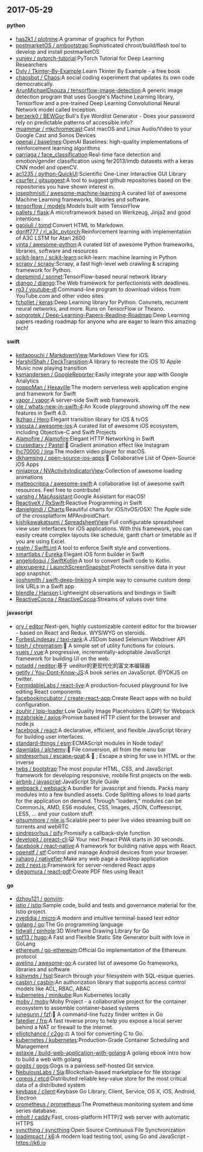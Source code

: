 ## 2017-05-29

#### python
* [has2k1 / plotnine](https://github.com/has2k1/plotnine):A grammar of graphics for Python
* [postmarketOS / pmbootstrap](https://github.com/postmarketOS/pmbootstrap):Sophisticated chroot/build/flash tool to develop and install postmarketOS
* [yunjey / pytorch-tutorial](https://github.com/yunjey/pytorch-tutorial):PyTorch Tutorial for Deep Learning Researchers
* [Dvlv / Tkinter-By-Example](https://github.com/Dvlv/Tkinter-By-Example):Learn Tkinter By Example - a free book
* [chaosbot / Chaos](https://github.com/chaosbot/Chaos):A social coding experiment that updates its own code democratically.
* [ArunMichaelDsouza / tensorflow-image-detection](https://github.com/ArunMichaelDsouza/tensorflow-image-detection):A generic image detection program that uses Google's Machine Learning library, Tensorflow and a pre-trained Deep Learning Convolutional Neural Network model called Inception.
* [berzerk0 / BEWGor](https://github.com/berzerk0/BEWGor):Bull's Eye Wordlist Generator - Does your password rely on predictable patterns of accessible info?
* [muammar / mkchromecast](https://github.com/muammar/mkchromecast):Cast macOS and Linux Audio/Video to your Google Cast and Sonos Devices
* [openai / baselines](https://github.com/openai/baselines):OpenAI Baselines: high-quality implementations of reinforcement learning algorithms
* [oarriaga / face_classification](https://github.com/oarriaga/face_classification):Real-time face detection and emotion/gender classification using fer2013/imdb datasets with a keras CNN model and openCV.
* [ac1235 / python-QuickUI](https://github.com/ac1235/python-QuickUI):Scientific One-Liner Interactive GUI Library
* [csurfer / gitsuggest](https://github.com/csurfer/gitsuggest):A tool to suggest github repositories based on the repositories you have shown interest in.
* [josephmisiti / awesome-machine-learning](https://github.com/josephmisiti/awesome-machine-learning):A curated list of awesome Machine Learning frameworks, libraries and software.
* [tensorflow / models](https://github.com/tensorflow/models):Models built with TensorFlow
* [pallets / flask](https://github.com/pallets/flask):A microframework based on Werkzeug, Jinja2 and good intentions
* [gaojiuli / tomd](https://github.com/gaojiuli/tomd):Convert HTML to Markdown.
* [dgriff777 / rl_a3c_pytorch](https://github.com/dgriff777/rl_a3c_pytorch):Reinforcement learning with implementation of A3C LSTM for Atari 2600
* [vinta / awesome-python](https://github.com/vinta/awesome-python):A curated list of awesome Python frameworks, libraries, software and resources
* [scikit-learn / scikit-learn](https://github.com/scikit-learn/scikit-learn):scikit-learn: machine learning in Python
* [scrapy / scrapy](https://github.com/scrapy/scrapy):Scrapy, a fast high-level web crawling & scraping framework for Python.
* [deepmind / sonnet](https://github.com/deepmind/sonnet):TensorFlow-based neural network library
* [django / django](https://github.com/django/django):The Web framework for perfectionists with deadlines.
* [rg3 / youtube-dl](https://github.com/rg3/youtube-dl):Command-line program to download videos from YouTube.com and other video sites
* [fchollet / keras](https://github.com/fchollet/keras):Deep Learning library for Python. Convnets, recurrent neural networks, and more. Runs on TensorFlow or Theano.
* [songrotek / Deep-Learning-Papers-Reading-Roadmap](https://github.com/songrotek/Deep-Learning-Papers-Reading-Roadmap):Deep Learning papers reading roadmap for anyone who are eager to learn this amazing tech!

#### swift
* [keitaoouchi / MarkdownView](https://github.com/keitaoouchi/MarkdownView):Markdown View for iOS.
* [HarshilShah / DeckTransition](https://github.com/HarshilShah/DeckTransition):A library to recreate the iOS 10 Apple Music now playing transition
* [ksmandersen / GoogleReporter](https://github.com/ksmandersen/GoogleReporter):Easily integrate your app with Google Analytics
* [noppoMan / Hexaville](https://github.com/noppoMan/Hexaville):The modern serverless web application engine and framework for Swift
* [vapor / vapor](https://github.com/vapor/vapor):A server-side Swift web framework.
* [ole / whats-new-in-swift-4](https://github.com/ole/whats-new-in-swift-4):An Xcode playground showing off the new features in Swift 4.0.
* [lkzhao / Hero](https://github.com/lkzhao/Hero):Elegant transition library for iOS & tvOS
* [vsouza / awesome-ios](https://github.com/vsouza/awesome-ios):A curated list of awesome iOS ecosystem, including Objective-C and Swift Projects
* [Alamofire / Alamofire](https://github.com/Alamofire/Alamofire):Elegant HTTP Networking in Swift
* [cruisediary / Pastel](https://github.com/cruisediary/Pastel):🎨 Gradient animation effect like Instagram
* [lhc70000 / iina](https://github.com/lhc70000/iina):The modern video player for macOS.
* [dkhamsing / open-source-ios-apps](https://github.com/dkhamsing/open-source-ios-apps):📱 Collaborative List of Open-Source iOS Apps
* [ninjaprox / NVActivityIndicatorView](https://github.com/ninjaprox/NVActivityIndicatorView):Collection of awesome loading animations
* [matteocrippa / awesome-swift](https://github.com/matteocrippa/awesome-swift):A collaborative list of awesome swift resources. Feel free to contribute!
* [vanshg / MacAssistant](https://github.com/vanshg/MacAssistant):Google Assistant for macOS!
* [ReactiveX / RxSwift](https://github.com/ReactiveX/RxSwift):Reactive Programming in Swift
* [danielgindi / Charts](https://github.com/danielgindi/Charts):Beautiful charts for iOS/tvOS/OSX! The Apple side of the crossplatform MPAndroidChart.
* [kishikawakatsumi / SpreadsheetView](https://github.com/kishikawakatsumi/SpreadsheetView):Full configurable spreadsheet view user interfaces for iOS applications. With this framework, you can easily create complex layouts like schedule, gantt chart or timetable as if you are using Excel.
* [realm / SwiftLint](https://github.com/realm/SwiftLint):A tool to enforce Swift style and conventions.
* [xmartlabs / Eureka](https://github.com/xmartlabs/Eureka):Elegant iOS form builder in Swift
* [angelolloqui / SwiftKotlin](https://github.com/angelolloqui/SwiftKotlin):A tool to convert Swift code to Kotlin.
* [alexruperez / LaunchScreenSnapshot](https://github.com/alexruperez/LaunchScreenSnapshot):Protects sensitive data in your app snapshot.
* [ijoshsmith / swift-deep-linking](https://github.com/ijoshsmith/swift-deep-linking):A simple way to consume custom deep link URLs in a Swift app
* [blendle / Hanson](https://github.com/blendle/Hanson):Lightweight observations and bindings in Swift
* [ReactiveCocoa / ReactiveCocoa](https://github.com/ReactiveCocoa/ReactiveCocoa):Streams of values over time

#### javascript
* [ory / editor](https://github.com/ory/editor):Next-gen, highly customizable content editor for the browser - based on React and Redux. WYSIWYG on steroids.
* [ForbesLindesay / taxi-rank](https://github.com/ForbesLindesay/taxi-rank):A JSDom based Selenium Webdriver API
* [toish / chromatism](https://github.com/toish/chromatism):🌈 A simple set of utility functions for colours.
* [vuejs / vue](https://github.com/vuejs/vue):A progressive, incrementally-adoptable JavaScript framework for building UI on the web.
* [notadd / neditor](https://github.com/notadd/neditor):基于 ueditor的更现代化的富文本编辑器
* [getify / You-Dont-Know-JS](https://github.com/getify/You-Dont-Know-JS):A book series on JavaScript. @YDKJS on twitter.
* [FormidableLabs / react-live](https://github.com/FormidableLabs/react-live):A production-focused playground for live editing React components
* [facebookincubator / create-react-app](https://github.com/facebookincubator/create-react-app):Create React apps with no build configuration.
* [zouhir / lqip-loader](https://github.com/zouhir/lqip-loader):Low Quality Image Placeholders (LQIP) for Webpack
* [mzabriskie / axios](https://github.com/mzabriskie/axios):Promise based HTTP client for the browser and node.js
* [facebook / react](https://github.com/facebook/react):A declarative, efficient, and flexible JavaScript library for building user interfaces.
* [standard-things / esm](https://github.com/standard-things/esm):ECMAScript modules in Node today!
* [dawnlabs / alchemy](https://github.com/dawnlabs/alchemy):🔮 File conversion, all from the menu bar
* [sindresorhus / escape-goat](https://github.com/sindresorhus/escape-goat):& 🐐 ; Escape a string for use in HTML or the inverse
* [twbs / bootstrap](https://github.com/twbs/bootstrap):The most popular HTML, CSS, and JavaScript framework for developing responsive, mobile first projects on the web.
* [airbnb / javascript](https://github.com/airbnb/javascript):JavaScript Style Guide
* [webpack / webpack](https://github.com/webpack/webpack):A bundler for javascript and friends. Packs many modules into a few bundled assets. Code Splitting allows to load parts for the application on demand. Through "loaders," modules can be CommonJs, AMD, ES6 modules, CSS, Images, JSON, Coffeescript, LESS, ... and your custom stuff.
* [gitsummore / nile.js](https://github.com/gitsummore/nile.js):Scalable peer to peer live video streaming built on torrents and webRTC
* [sindresorhus / pify](https://github.com/sindresorhus/pify):Promisify a callback-style function
* [developit / preact-cli](https://github.com/developit/preact-cli):😺 Your next Preact PWA starts in 30 seconds.
* [facebook / react-native](https://github.com/facebook/react-native):A framework for building native apps with React.
* [openstf / stf](https://github.com/openstf/stf):Control and manage Android devices from your browser.
* [jiahaog / nativefier](https://github.com/jiahaog/nativefier):Make any web page a desktop application
* [zeit / next.js](https://github.com/zeit/next.js):Framework for server-rendered React apps
* [diegomura / react-pdf](https://github.com/diegomura/react-pdf):Create PDF files using React

#### go
* [dzhou121 / gonvim](https://github.com/dzhou121/gonvim):
* [istio / istio](https://github.com/istio/istio):Sample code, build and tests and governance material for the Istio project.
* [zyedidia / micro](https://github.com/zyedidia/micro):A modern and intuitive terminal-based text editor
* [golang / go](https://github.com/golang/go):The Go programming language
* [tidwall / pinhole](https://github.com/tidwall/pinhole):3D Wireframe Drawing Library for Go
* [spf13 / hugo](https://github.com/spf13/hugo):A Fast and Flexible Static Site Generator built with love in GoLang
* [ethereum / go-ethereum](https://github.com/ethereum/go-ethereum):Official Go implementation of the Ethereum protocol
* [avelino / awesome-go](https://github.com/avelino/awesome-go):A curated list of awesome Go frameworks, libraries and software
* [kshvmdn / fsql](https://github.com/kshvmdn/fsql):Search through your filesystem with SQL-esque queries.
* [casbin / casbin](https://github.com/casbin/casbin):An authorization library that supports access control models like ACL, RBAC, ABAC
* [kubernetes / minikube](https://github.com/kubernetes/minikube):Run Kubernetes locally
* [moby / moby](https://github.com/moby/moby):Moby Project - a collaborative project for the container ecosystem to assemble container-based systems
* [junegunn / fzf](https://github.com/junegunn/fzf):🌸 A command-line fuzzy finder written in Go
* [fatedier / frp](https://github.com/fatedier/frp):A fast reverse proxy to help you expose a local server behind a NAT or firewall to the internet.
* [elliotchance / c2go](https://github.com/elliotchance/c2go):⚖️ A tool for converting C to Go.
* [kubernetes / kubernetes](https://github.com/kubernetes/kubernetes):Production-Grade Container Scheduling and Management
* [astaxie / build-web-application-with-golang](https://github.com/astaxie/build-web-application-with-golang):A golang ebook intro how to build a web with golang
* [gogits / gogs](https://github.com/gogits/gogs):Gogs is a painless self-hosted Git service.
* [NebulousLabs / Sia](https://github.com/NebulousLabs/Sia):Blockchain-based marketplace for file storage
* [coreos / etcd](https://github.com/coreos/etcd):Distributed reliable key-value store for the most critical data of a distributed system
* [keybase / client](https://github.com/keybase/client):Keybase Go Library, Client, Service, OS X, iOS, Android, Electron
* [prometheus / prometheus](https://github.com/prometheus/prometheus):The Prometheus monitoring system and time series database.
* [mholt / caddy](https://github.com/mholt/caddy):Fast, cross-platform HTTP/2 web server with automatic HTTPS
* [syncthing / syncthing](https://github.com/syncthing/syncthing):Open Source Continuous File Synchronization
* [loadimpact / k6](https://github.com/loadimpact/k6):A modern load testing tool, using Go and JavaScript - https://k6.io
